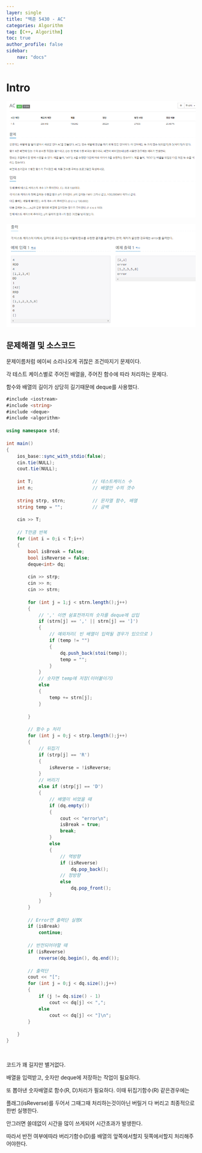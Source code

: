 ```yaml
---
layer: single
title: "백준 5430 - AC"
categories: Algorithm
tag: [C++, Algorithm]
toc: true
author_profile: false
sidebar: 
    nav: "docs"
---
```



# Intro

![image](/images/2024/2024-12-06/capture_1.PNG) 

![image](/images/2024/2024-12-06/capture_2.PNG) 


## 문제해결 및 소스코드

문제이름처럼 에이씨 소리나오게 귀찮은 조건따지기 문제이다.

각 테스트 케이스별로 주어진 배열을, 주어진 함수에 따라 처리하는 문제다.

함수와 배열의 길이가 상당히 길기때문에 deque를 사용했다.

```c#
#include <iostream>
#include <string>
#include <deque>
#include <algorithm>

using namespace std;

int main()
{
	ios_base::sync_with_stdio(false);
	cin.tie(NULL);
	cout.tie(NULL);

	int T;						// 테스트케이스 수
	int n;						// 배열안 수의 갯수

	string strp, strn;			// 문자열 함수, 배열
	string temp = "";			// 공백

	cin >> T;

	// T만큼 반복
	for (int i = 0;i < T;i++)
	{
		bool isBreak = false;
		bool isReverse = false;
		deque<int> dq;

		cin >> strp;
		cin >> n;
		cin >> strn;

		for (int j = 1;j < strn.length();j++)
		{
			// ',' 이면 쉼표전까지의 숫자를 deque에 삽입
			if (strn[j] == ',' || strn[j] == ']')
			{
				// 예외처리( 빈 배열이 입력될 경우가 있으므로 )
				if (temp != "")
				{
					dq.push_back(stoi(temp));
					temp = "";
				}
			}
			// 숫자면 temp에 저장(이어붙이기)
			else
			{
				temp += strn[j];
			}
			
		}

		// 함수 p 처리
		for (int j = 0;j < strp.length();j++)
		{
			// 뒤집기
			if (strp[j] == 'R')
			{
				isReverse = !isReverse;
			}
			// 버리기
			else if (strp[j] == 'D')
			{
				// 배열이 비었을 때
				if (dq.empty())
				{
					cout << "error\n";
					isBreak = true;
					break;
				}
				else
				{
					// 역방향
					if (isReverse)
						dq.pop_back();
					// 정방향
					else
						dq.pop_front();
				}
			}
		}

		// Error면 출력단 실행X
		if (isBreak)
			continue;

		// 반전되어야할 때
		if (isReverse)
			reverse(dq.begin(), dq.end());
		
		// 출력단
		cout << "[";
		for (int j = 0;j < dq.size();j++)
		{
			if (j != dq.size() - 1)
				cout << dq[j] << ",";
			else
				cout << dq[j] << "]\n";
		}

	}
}
```

<br>

코드가 꽤 길지만 별거없다. 

배열을 입력받고, 숫자만 deque에 저장하는 작업이 필요하다.

또 뽑아낸 숫자배열로 함수(R, D)처리가 필요하다. 이때 뒤집기함수(R) 같은경우에는 

플래그(isReverse)를 두어서 그때그때 처리하는것이아닌 버릴거 다 버리고 최종적으로 한번 실행한다.

안그러면 쓸데없이 시간을 많이 쓰게되어 시간초과가 발생한다.

따라서 반전 여부에따라 버리기함수(D)를 배열의 앞쪽에서할지 뒷쪽에서할지 처리해주어야한다.

